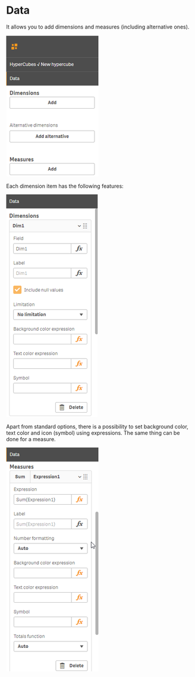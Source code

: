 # Data

It allows you to add dimensions and measures \(including alternative ones\).

![](../.gitbook/assets/image%20%2857%29.png)

Each dimension item has the following features:

![Dimension properties](../.gitbook/assets/image%20%2811%29.png)


Apart from standard options, there is a possibility to set background color, text color and icon \(symbol\) using expressions. The same thing can be done for a measure.

![Measure properties](../.gitbook/assets/image%20%2881%29.png)



